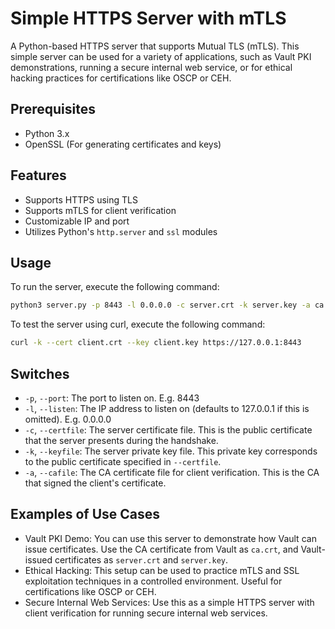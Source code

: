 # Simple HTTPS Server with mTLS
A Python-based HTTPS server that supports Mutual TLS (mTLS). This simple server can be used for a variety of applications, such as Vault PKI demonstrations, running a secure internal web service, or for ethical hacking practices for certifications like OSCP or CEH.

## Prerequisites
- Python 3.x
- OpenSSL (For generating certificates and keys)

## Features
- Supports HTTPS using TLS
- Supports mTLS for client verification
- Customizable IP and port
- Utilizes Python's `http.server` and `ssl` modules

## Usage
To run the server, execute the following command:
```bash
python3 server.py -p 8443 -l 0.0.0.0 -c server.crt -k server.key -a ca.crt
```

To test the server using curl, execute the following command:
``` bash
curl -k --cert client.crt --key client.key https://127.0.0.1:8443
```
## Switches
* `-p`, `--port`: The port to listen on. E.g. 8443
* `-l`, `--listen`: The IP address to listen on (defaults to 127.0.0.1 if this is omitted). E.g. 0.0.0.0
* `-c`, `--certfile`: The server certificate file. This is the public certificate that the server presents during the handshake.
* `-k`, `--keyfile`: The server private key file. This private key corresponds to the public certificate specified in `--certfile`.
* `-a`, `--cafile`: The CA certificate file for client verification. This is the CA that signed the client's certificate.

## Examples of Use Cases
* Vault PKI Demo: You can use this server to demonstrate how Vault can issue certificates. Use the CA certificate from Vault as `ca.crt`, and Vault-issued certificates as `server.crt` and `server.key`.
* Ethical Hacking: This setup can be used to practice mTLS and SSL exploitation techniques in a controlled environment. Useful for certifications like OSCP or CEH.
* Secure Internal Web Services: Use this as a simple HTTPS server with client verification for running secure internal web services.